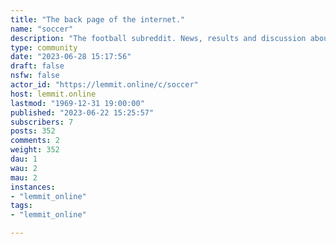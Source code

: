 ```yaml
---
title: "The back page of the internet." 
name: "soccer"
description: "The football subreddit. News, results and discussion about the beautiful game."
type: community
date: "2023-06-28 15:17:56"
draft: false
nsfw: false
actor_id: "https://lemmit.online/c/soccer"
host: lemmit.online
lastmod: "1969-12-31 19:00:00"
published: "2023-06-22 15:25:57"
subscribers: 7
posts: 352
comments: 2
weight: 352
dau: 1
wau: 2
mau: 2
instances:
- "lemmit_online"
tags: 
- "lemmit_online"

---
```

